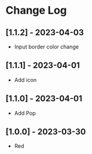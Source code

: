 # Change Log

## [1.1.2] - 2023-04-03

- Input border color change

## [1.1.1] - 2023-04-01

- Add icon

## [1.1.0] - 2023-04-01

- Add Pop

## [1.0.0] - 2023-03-30

- Red